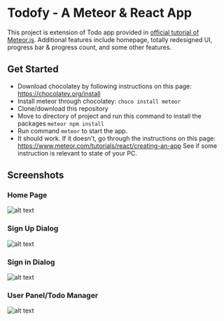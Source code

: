 # Todofy - A Meteor & React App
This project is extension of Todo app provided in [official tutorial of Meteor.js](https://www.meteor.com/tutorials/react/creating-an-app). Additional features include homepage, totally redesigned UI, progress bar & progress count, and some other features.

## Get Started
* Download chocolatey by following instructions on this page: https://chocolatey.org/install
* Install meteor through chocolatey: `choco install meteor`
* Clone/download this repository
* Move to directory of project and run this command to install the packages `meteor npm install`
* Run command `meteor` to start the app.
* It should work. If it doesn't, go through the instructions on this page: https://www.meteor.com/tutorials/react/creating-an-app
See if some instruction is relevant to state of your PC.

## Screenshots
### Home Page
![alt text](https://github.com/hasnainnaeem/todo-app-meteor-react/tree/master/_screenshots/home-page.png "Todofy - Home Page")
### Sign Up Dialog
![alt text](https://github.com/hasnainnaeem/todo-app-meteor-react/tree/master/_screenshots/sign-up-box.png "Sign Up Dialog")
### Sign in Dialog
![alt text](https://github.com/hasnainnaeem/todo-app-meteor-react/tree/master/_screenshots/sign-in-box.png "Login Dialog")
### User Panel/Todo Manager
![alt text](https://github.com/hasnainnaeem/todo-app-meteor-react/tree/master/_screenshots/user-panel.png "User Panel/Todo Manager")
